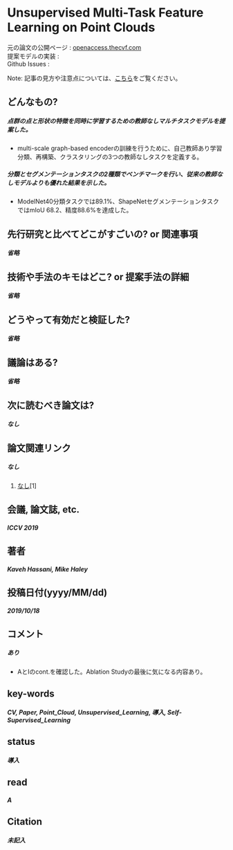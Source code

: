 # Unsupervised Multi-Task Feature Learning on Point Clouds

元の論文の公開ページ : [openaccess.thecvf.com](http://openaccess.thecvf.com/content_ICCV_2019/papers/Hassani_Unsupervised_Multi-Task_Feature_Learning_on_Point_Clouds_ICCV_2019_paper.pdf)  
提案モデルの実装 : []()  
Github Issues : []()  

Note: 記事の見方や注意点については、[こちら](/)をご覧ください。

## どんなもの?
##### 点群の点と形状の特徴を同時に学習するための教師なしマルチタスクモデルを提案した。
- multi-scale graph-based encoderの訓練を行うために、自己教師あり学習分類、再構築、クラスタリングの3つの教師なしタスクを定義する。

##### 分類とセグメンテーションタスクの2種類でベンチマークを行い、従来の教師なしモデルよりも優れた結果を示した。
- ModelNet40分類タスクでは89.1%、ShapeNetセグメンテーションタスクではmIoU 68.2、精度88.6%を達成した。

## 先行研究と比べてどこがすごいの? or 関連事項
##### 省略

## 技術や手法のキモはどこ? or 提案手法の詳細
##### 省略

## どうやって有効だと検証した?
##### 省略

## 議論はある?
##### 省略

## 次に読むべき論文は?
##### なし

## 論文関連リンク
##### なし
1. [なし]()[1]

## 会議, 論文誌, etc.
##### ICCV 2019

## 著者
##### Kaveh Hassani, Mike Haley

## 投稿日付(yyyy/MM/dd)
##### 2019/10/18

## コメント
##### あり
- AとIのcont.を確認した。Ablation Studyの最後に気になる内容あり。

## key-words
##### CV, Paper, Point_Cloud, Unsupervised_Learning, 導入, Self-Supervised_Learning

## status
##### 導入

## read
##### A

## Citation
##### 未記入
